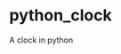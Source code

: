 # python_clock

<!--
#groups
Rendering

#languages
Python

#frames and libs
Pygame

-->

A clock in python
